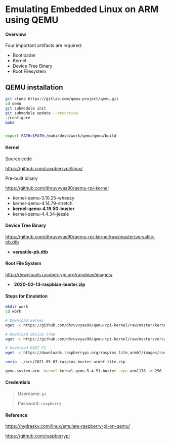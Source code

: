 # **Emulating Embedded Linux on ARM using QEMU**

#### Overview

Four important artifacts are required:

* Bootloader
* Kernel
* Device Tree Binary
* Root Filesystem



## QEMU installation

```bash
git clone https://gitlab.com/qemu-project/qemu.git
cd qemu
git submodule init
git submodule update --recursive
./configure
make


export PATH=$PATH:/mahi/desd/work/qemu/qemu/build
```



#### Kernel

Source code

https://github.com/raspberrypi/linux/

Pre-built binary

https://github.com/dhruvvyas90/qemu-rpi-kernel

* kernel-qemu-3.10.25-wheezy
* kernel-qemu-4.14.79-stretch
* **kernel-qemu-4.19.50-buster**
* kernel-qemu-4.4.34-jessie



#### Device Tree Binary

https://github.com/dhruvvyas90/qemu-rpi-kernel/raw/master/versatile-pb.dtb

* **versatile-pb.dtb**



#### Root File System

http://downloads.raspberrypi.org/raspbian/images/

* ​	**2020-02-13-raspbian-buster.zip**



#### Steps for Emulation 

```bash
mkdir work
cd work

# Download kernel
wget -c https://github.com/dhruvvyas90/qemu-rpi-kernel/raw/master/kernel-qemu-5.4.51-buster

# Download device tree
wget -c https://github.com/dhruvvyas90/qemu-rpi-kernel/raw/master/versatile-pb-buster-5.4.51.dtb

# Download ROOT FS
wget -c https://downloads.raspberrypi.org/raspios_lite_armhf/images/raspios_lite_armhf-2021-05-28/2021-05-07-raspios-buster-armhf-lite.zip

unzip ../src/2021-05-07-raspios-buster-armhf-lite.zip
```



```bash
qemu-system-arm -kernel kernel-qemu-5.4.51-buster -cpu arm1176 -m 256 -M versatilepb -no-reboot -serial stdio -append "root=/dev/sda2 panic=100 rootfstype=ext4 rw console=ttyAMA0,115200" -hda 2021-05-07-raspios-buster-armhf-lite.img -dtb versatile-pb-buster-5.4.51.dtb
```



#### Credentials

> Username: `pi`
>
> Password: `raspberry`

#### Reference

https://hydrasky.com/linux/emulate-raspberry-pi-on-qemu/

https://github.com/raspberrypi

